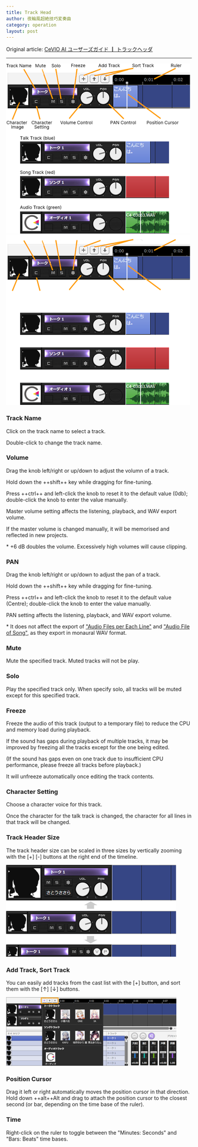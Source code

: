 ```yaml
---
title: Track Head
author: 夜輪風超絶技巧変奏曲
category: operation
layout: post
---
```

Original article: [CeVIO AI ユーザーズガイド ┃ トラックヘッダ](https://cevio.jp/guide/cevio_ai/operation/trackhead/)

---

![track head](images/trackhead_1.png#only-light)
![track head](images/trackhead_1_dark.png#only-dark)

### Track Name

Click on the track name to select a track.

Double-click to change the track name.

### Volume

Drag the knob left/right or up/down to adjust the volumn of a track.

Hold down the ++shift++ key while dragging for fine-tuning.

Press ++ctrl++ and left-click the knob to reset it to the default value (0db); double-click the knob to enter the value manually.

Master volume setting affects the listening, playback, and WAV export volume.

If the master volume is changed manually, it will be memorised and reflected in new projects.

\* +6 dB doubles the volume. Excessively high volumes will cause clipping.

### PAN

Drag the knob left/right or up/down to adjust the pan of a track.

Hold down the ++shift++ key while dragging for fine-tuning.

Press ++ctrl++ and left-click the knob to reset it to the default value (Centre); double-click the knob to enter the value manually.

PAN setting affects the listening, playback, and WAV export volume.

\* It does not affect the export of ["Audio Files per Each Line"](../menu#audio-files-per-each-line) and ["Audio File of Song"](../menu#audio-file-of-song), as they export in monaural WAV format.

### Mute

Mute the specified track. Muted tracks will not be play.

### Solo

Play the specified track only. When specify solo, all tracks will be muted except for this specified track.

### Freeze

Freeze the audio of this track (output to a temporary file) to reduce the CPU and memory load during playback.

If the sound has gaps during playback of multiple tracks, it may be improved by freezing all the tracks except for the one being edited.

(If the sound has gaps even on one track due to insufficient CPU performance, please freeze all tracks before playback.)

It will unfreeze automatically once editing the track contents.

### Character Setting

Choose a character voice for this track.

Once the character for the talk track is changed, the character for all lines in that track will be changed.

### Track Header Size

The track header size can be scaled in three sizes by vertically zooming with the [+] [-] buttons at the right end of the timeline.

![track head zoom](images/trackhead_2.png)

### Add Track, Sort Track

You can easily add tracks from the cast list with the [+] button, and sort them with the [↑] [↓] buttons.

![cast list](images/trackhead_3.png)

### Position Cursor

Drag it left or right automatically moves the position cursor in that direction. Hold down ++alt++Alt and drag to attach the position cursor to the closest second (or bar, depending on the time base of the ruler).

### Time

Right-click on the ruler to toggle between the "Minutes: Seconds" and "Bars: Beats" time bases.
